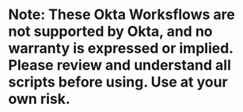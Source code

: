 # Note: These Okta Worksflows are not supported by Okta, and no warranty is expressed or implied.  Please review and understand all scripts before using.  Use at your own risk.
